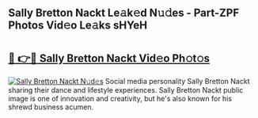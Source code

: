 ## Sally Bretton Nackt Le𝚊k𝚎d N𝚞𝚍es - Part-ZPF Photos Vid𝚎o Le𝚊ks sHYeH

# <h2><a href="http://fb392h2.evod.top/?m=Sally+Bretton+Nackt">🔗 👉🔴 Sally Bretton Nackt Vid𝚎o Ph𝚘t𝚘s</a></h2>

[![Sally Bretton Nackt N𝚞d𝚎s](https://i.imgur.com/8V9OHl7.gif)](http://fb392h2.evod.top/?m=Sally+Bretton+Nackt)
Social media personality Sally Bretton Nackt sharing their dance and lifestyle experiences. Sally Bretton Nackt public image is one of innovation and creativity, but he's also known for his shrewd business acumen. 
